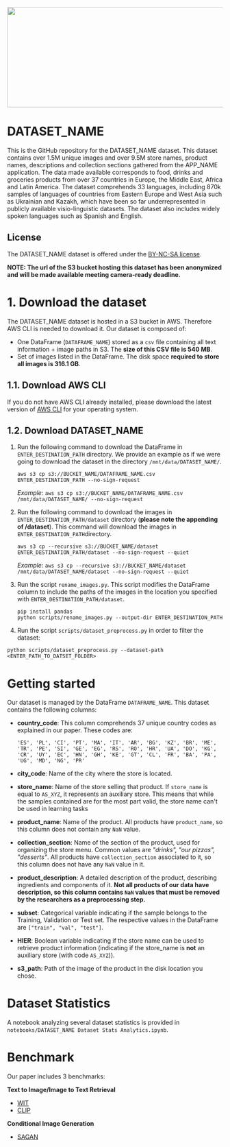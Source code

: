 <img src="/imgs/grid_img.png" align="top" width="1028" height="234"/>

# DATASET_NAME

This is the GitHub repository for the DATASET_NAME dataset.
This dataset contains over 1.5M unique images and over 9.5M store names, product names, descriptions and collection sections gathered from the APP_NAME application. 
The data made available corresponds to food, drinks and groceries products from over 37 countries in Europe, the Middle East, Africa and Latin America. 
The dataset comprehends 33 languages, including 870k samples of languages of countries from Eastern Europe and West Asia such as Ukrainian and Kazakh, which have been so far underrepresented in publicly available visio-linguistic datasets. 
The dataset also includes widely spoken languages such as Spanish and English.

## License

The DATASET_NAME dataset is offered under the [BY-NC-SA license](https://creativecommons.org/licenses/by-nc-sa/2.0/ "BY-NC-SA license").

**NOTE: The url of the S3 bucket hosting this dataset has been anonymized and will be made available meeting camera-ready deadline.**

# 1. Download the dataset
The DATASET_NAME dataset is hosted in a S3 bucket in AWS. Therefore AWS CLI is needed to download it. 
Our dataset is composed of:
* One DataFrame (`DATAFRAME_NAME`) stored as a `csv` file containing all text information + image paths in S3. The **size of this CSV file is 540 MB**.
* Set of images listed in the DataFrame. The disk space **required to store all images is 316.1 GB**.

## 1.1. Download AWS CLI
If you do not have AWS CLI already installed, please download the latest version of [AWS CLI](https://aws.amazon.com/cli/ "AWS CLI page") for your operating system.

## 1.2. Download DATASET_NAME
1. Run the following command to download the DataFrame in `ENTER_DESTINATION_PATH` directory. We provide an example as if we were going to download the dataset in the directory `/mnt/data/DATASET_NAME/`.
                                                       
   `aws s3 cp s3://BUCKET_NAME/DATAFRAME_NAME.csv ENTER_DESTINATION_PATH --no-sign-request`

   _Example:_ `aws s3 cp s3://BUCKET_NAME/DATAFRAME_NAME.csv /mnt/data/DATASET_NAME/ --no-sign-request` 

2. Run the following command to download the images in `ENTER_DESTINATION_PATH/dataset` directory (**please note the appending of /dataset**). This command will download the images in `ENTER_DESTINATION_PATH`directory.
 
   `aws s3 cp --recursive s3://BUCKET_NAME/dataset ENTER_DESTINATION_PATH/dataset --no-sign-request --quiet`
           
   _Example:_ `aws s3 cp --recursive s3://BUCKET_NAME/dataset /mnt/data/DATASET_NAME/dataset --no-sign-request --quiet`

3. Run the script `rename_images.py`. This script modifies the DataFrame column to include the paths of the images in the location you specified with `ENTER_DESTINATION_PATH/dataset`.
   ```
   pip install pandas
   python scripts/rename_images.py --output-dir ENTER_DESTINATION_PATH
   ```

4. Run the script `scripts/dataset_preprocess.py` in order to filter the dataset:

```python scripts/dataset_preprocess.py --dataset-path <ENTER_PATH_TO_DATSET_FOLDER>```

# Getting started
Our dataset is managed by the DataFrame `DATAFRAME_NAME`. This dataset contains the following columns:

* **country_code**: This column comprehends 37 unique country codes as explained in our paper. These codes are:

  ```'ES', 'PL', 'CI', 'PT', 'MA', 'IT', 'AR', 'BG', 'KZ', 'BR', 'ME', 'TR', 'PE', 'SI', 'GE', 'EG', 'RS', 'RO', 'HR', 'UA', 'DO', 'KG', 'CR', 'UY', 'EC', 'HN', 'GH', 'KE', 'GT', 'CL', 'FR', 'BA', 'PA', 'UG', 'MD', 'NG', 'PR'```
  
* **city_code**: Name of the city where the store is located.
* **store_name**: Name of the store selling that product. If `store_name` is equal to `AS_XYZ`, it represents an auxiliary store. This means that while the samples contained are for the most part valid, the store name can't be used in learning tasks
* **product_name**: Name of the product. All products have `product_name`, so this column does not contain any `NaN` value.
* **collection_section**: Name of the section of the product, used for organizing the store menu. Common values are _"drinks", "our pizzas", "desserts"_. All products have `collection_section` associated to it, so this column does not have any `NaN` value in it.
* **product_description**: A detailed description of the product, describing ingredients and components of it. **Not all products of our data have description, so this column contains `NaN` values that must be removed by the researchers as a preprocessing step.**
* **subset**: Categorical variable indicating if the sample belongs to the Training, Validation or Test set. The respective values in the DataFrame are `["train", "val", "test"]`. 
* **HIER**: Boolean variable indicating if the store name can be used to retrieve product information (indicating if the store_name is **not** an auxiliary store (with code `AS_XYZ`)).
* **s3_path**: Path of the image of the product in the disk location you chose. 

# Dataset Statistics
A notebook analyzing several dataset statistics is provided in `notebooks/DATASET_NAME Dataset Stats Analytics.ipynb`.

# Benchmark
Our paper includes 3 benchmarks: 

**Text to Image/Image to Text Retrieval**
* [WIT](benchmarks/wit/README.md)
* [CLIP](benchmarks/clip/README.md)

**Conditional Image Generation**
* [SAGAN](benchmarks/gan/README-foodi-ml.md)
